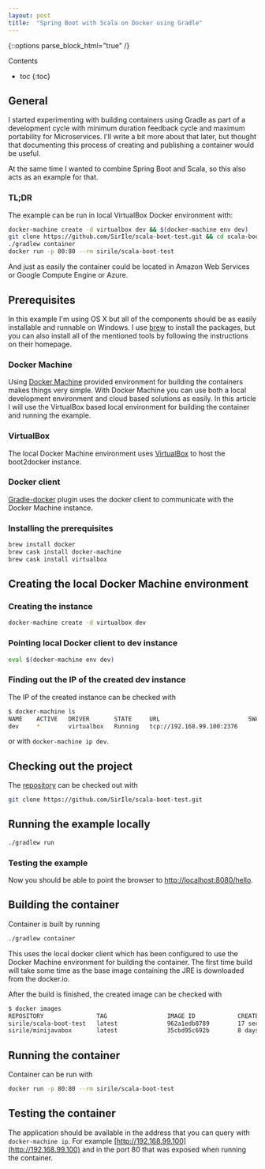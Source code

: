 ```yaml
---
layout: post
title:  "Spring Boot with Scala on Docker using Gradle"
---
```


{::options parse_block_html="true" /}
<div class="toc">
Contents

<!--lint disable -->
* toc
{:toc}
</div>

## General

I started experimenting with building containers using Gradle as part of a
development cycle with minimum duration feedback cycle and maximum portability
for Microservices. I'll write a bit more about that later, but thought that
documenting this process of creating and publishing a container would be useful.

At the same time I wanted to combine Spring Boot and Scala, so this also acts as
an example for that.

### TL;DR

The example can be run in local VirtualBox Docker environment with:

~~~bash
docker-machine create -d virtualbox dev && $(docker-machine env dev)
git clone https://github.com/SirIle/scala-boot-test.git && cd scala-boot-test
./gradlew container
docker run -p 80:80 --rm sirile/scala-boot-test
~~~

And just as easily the container could be located in Amazon Web Services or
Google Compute Engine or Azure.

## Prerequisites

In this example I'm using OS X but all of the components should be as easily
installable and runnable on Windows. I use [brew](http://brew.sh/) to install
the packages, but you can also install all of the mentioned tools by following
the instructions on their homepage.

### Docker Machine

Using [Docker Machine](https://github.com/docker/machine) provided environment
for building the containers makes things very simple. With Docker Machine you
can use both a local development environment and cloud based solutions as
easily. In this article I will use the VirtualBox based local environment for
building the container and running the example.

### VirtualBox

The local Docker Machine environment uses
[VirtualBox](https://www.virtualbox.org/) to host the boot2docker instance.

### Docker client

[Gradle-docker](https://github.com/Transmode/gradle-docker) plugin uses the
docker client to communicate with the Docker Machine instance.

### Installing the prerequisites

~~~bash
brew install docker
brew cask install docker-machine
brew cask install virtualbox
~~~

## Creating the local Docker Machine environment

### Creating the instance

~~~bash
docker-machine create -d virtualbox dev
~~~

### Pointing local Docker client to dev instance

~~~bash
eval $(docker-machine env dev)
~~~

### Finding out the IP of the created dev instance

The IP of the created instance can be checked with

~~~bash
$ docker-machine ls
NAME    ACTIVE   DRIVER       STATE     URL                         SWARM
dev     *        virtualbox   Running   tcp://192.168.99.100:2376
~~~

or with `docker-machine ip dev`.

## Checking out the project

The [repository](https://github.com/SirIle/scala-boot-test) can be checked out
with

~~~bash
git clone https://github.com/SirIle/scala-boot-test.git
~~~

## Running the example locally

~~~bash
./gradlew run
~~~

### Testing the example

Now you should be able to point the browser to [http://localhost:8080/hello](http://localhost:8080/hello).

## Building the container

Container is built by running

~~~bash
./gradlew container
~~~

This uses the local docker client which has been configured to use the Docker
Machine environment for building the container. The first time build will take
some time as the base image containing the JRE is downloaded from the docker.io.

After the build is finished, the created image can be checked with

~~~bash
$ docker images
REPOSITORY               TAG                 IMAGE ID            CREATED             VIRTUAL SIZE
sirile/scala-boot-test   latest              962a1edb8789        17 seconds ago      199.2 MB
sirile/minijavabox       latest              35cbd95c692b        8 days ago          178.7 MB
~~~

## Running the container

Container can be run with

~~~bash
docker run -p 80:80 --rm sirile/scala-boot-test
~~~

## Testing the container

The application should be available in the address that you can query with
`docker-machine ip`. For example [http://192.168.99.100](http://192.168.99.100)
and in the port 80 that was exposed when running the container.
